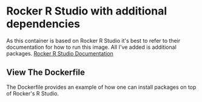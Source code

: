 # Rocker R Studio with additional dependencies

As this container is based on Rocker R Studio it's best to refer to their documentation for how to run this image. All I've added is additional packages. [Rocker R Studio Documentation](https://hub.docker.com/r/rocker/rstudio)

## View The Dockerfile

The Dockerfile provides an example of how one can install packages on top of Rocker's R Studio.
